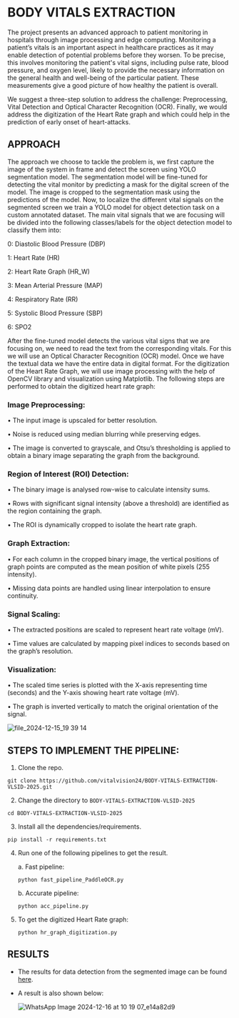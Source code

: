 # BODY VITALS EXTRACTION
The project presents an advanced approach to patient monitoring in hospitals through image processing and edge computing. Monitoring a patient’s vitals is an important aspect in healthcare practices as it may enable detection of potential problems before they worsen. To be precise, this involves monitoring the patient's vital signs, including pulse rate, blood pressure, and oxygen level, likely to provide the necessary information on the general health and well-being of the particular patient. These measurements give a good picture of how healthy the patient is overall.

We suggest a three-step solution to address the challenge: Preprocessing, Vital Detection and Optical Character Recognition (OCR). Finally, we would address the digitization of the Heart Rate graph and which could help in the prediction of early onset of heart-attacks.

## APPROACH
The approach we choose to tackle the problem is, we first capture the image of the system in frame and detect the screen using YOLO segmentation model. The segmentation model will be fine-tuned for detecting the vital monitor by predicting a mask for the digital screen of the model. The image is cropped to the segmentation mask using the predictions of the model. Now, to localize the different vital signals on the segmented screen we train a YOLO model for object detection task on a custom annotated dataset. The main vital signals that we are focusing will be divided into the following classes/labels for the object detection model to classify them into:


0: Diastolic Blood Pressure (DBP)


1: Heart Rate (HR)


2: Heart Rate Graph (HR_W)


3: Mean Arterial Pressure (MAP)


4: Respiratory Rate (RR)


5: Systolic Blood Pressure (SBP)


6: SPO2

After the fine-tuned model detects the various vital signs that we are focusing on, we need to read the text from the corresponding vitals. For this we will use an Optical Character Recognition (OCR) model. Once we have the textual data we have the entire data in digital format. For the digitization of the Heart Rate Graph, we will use image processing with the help of OpenCV library and visualization using Matplotlib. The following steps are performed to obtain the digitized heart rate graph:

### Image Preprocessing:


•	The input image is upscaled for better resolution.


•	Noise is reduced using median blurring while preserving edges.


•	The image is converted to grayscale, and Otsu’s thresholding is applied to obtain a binary image separating the graph from the background.

### Region of Interest (ROI) Detection:


•	The binary image is analysed row-wise to calculate intensity sums.


•	Rows with significant signal intensity (above a threshold) are identified as the region containing the graph.


•	The ROI is dynamically cropped to isolate the heart rate graph.


### Graph Extraction:


•	For each column in the cropped binary image, the vertical positions of graph points are computed as the mean position of white pixels (255 intensity).


•	Missing data points are handled using linear interpolation to ensure continuity.


### Signal Scaling:


•	The extracted positions are scaled to represent heart rate voltage (mV).


•	Time values are calculated by mapping pixel indices to seconds based on the graph’s resolution.


### Visualization:


•	The scaled time series is plotted with the X-axis representing time (seconds) and the Y-axis showing heart rate voltage (mV).


•	The graph is inverted vertically to match the original orientation of the signal.

![file_2024-12-15_19 39 14](https://github.com/user-attachments/assets/975a35ce-7592-4886-a0a9-6f601c136ada)


## STEPS TO IMPLEMENT THE PIPELINE:

1) Clone the repo.


```
git clone https://github.com/vitalvision24/BODY-VITALS-EXTRACTION-VLSID-2025.git
```

2) Change the directory to `BODY-VITALS-EXTRACTION-VLSID-2025`


```
cd BODY-VITALS-EXTRACTION-VLSID-2025
```

3) Install all the dependencies/requirements.


```
pip install -r requirements.txt
```


4) Run one of the following pipelines to get the result.

   a. Fast pipeline:


   ```
   python fast_pipeline_PaddleOCR.py
   ```


   b. Accurate pipeline:


   ```
   python acc_pipeline.py
   ```


5) To get the digitized Heart Rate graph:


   ```
   python hr_graph_digitization.py
   ``` 
## RESULTS

* The results for data detection from the segmented image can be found [here](https://github.com/vitalvision24/BODY-VITALS-EXTRACTION-VLSID-2025/tree/main/Results/Data_Detection).
 * A result is also shown below:


   ![WhatsApp Image 2024-12-16 at 10 19 07_e14a82d9](https://github.com/user-attachments/assets/ae28aa0d-4ee7-4f3b-a374-85f723855192)



